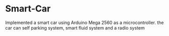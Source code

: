 # Smart-Car
Implemented a smart car using Arduino Mega 2560 as a microcontroller. the car can self parking system, smart fluid system and a radio system
